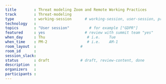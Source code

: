 ```yaml
---
title        : Threat modeling Zoom and Remote Working Practices
track        : Threat-modeling
type         : working-session      # working-session, user-session, product-session
technology   :
topics       : "User session"         # for example ["GDPR"]
featured     : yes                  # review with summit team "yes"
when_day     : Thu                   # i.e.    Tue
when_time    : PM-2                  # i.e.    AM-1
room_layout  :                    #
room_id      :
session_slack: 
status       : draft              # draft, review-content, done
description  :
organizers   :
participants :
---
```



<!--(add intro)

## WHY

(...)

## What

(...)

## Outcomes

(...)

## References

(...)


## Previous-->

